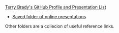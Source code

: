 [Terry Brady's GitHub Profile and Presentation List](https://github.com/terrywbrady)
- [Saved folder of online presentations](resources)

Other folders are a collecion of useful reference links.

